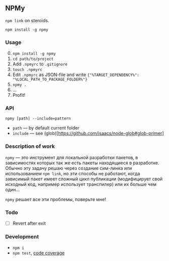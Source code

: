 NPMy
----
`npm link` on steroids.

```
npm install -g npmy
```

### Usage

 0. `npm install -g npmy`
 1. `cd path/to/project`
 2. Add `.npmyrc` to `.gitignore`
 3. `touch .npmyrc`
 4. Edit `.npmyrc` as JSON-file and write `{"%TARGET_DEPENDENCY%": "%LOCAL_PATH_TO_PACKAGE_FOLDER%"}`
 5. `npmy .`
 6. ...
 7. Profit!


### API

`npmy [path] --include=pattern`

 - `path` — by default current folder
 - `include` — see (glob)[https://github.com/isaacs/node-glob#glob-primer]


### Description of work

`npmy` — это инструмент для локальной разработки пакетов, в зависимостях которых
так же есть пакеты находящиеся в разработке. Обычно эту задачу решаю через создание
сим-линка или использованием `npm link`, но эти способы не работают, когда зависимый
пакет имеет сложный цикл публикации (модифицирует свой исходный код, например
использует транспилер) или их больше чем один...
<br/>

`npmy` решает все эти проблемы, поверьте мне!


### Todo

 - [ ] Revert after exit


### Development

 - `npm i`
 - `npm test`, [code coverage](./coverage/lcov-report/index.html)
